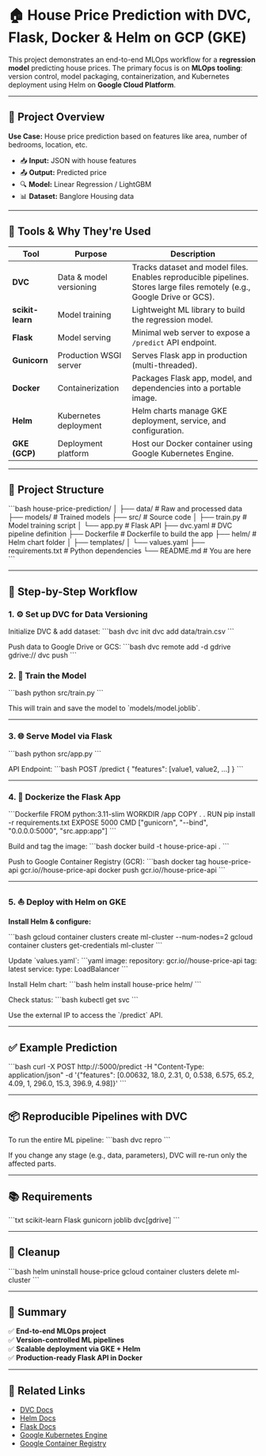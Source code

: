  # 🏠 House Price Prediction with DVC, Flask, Docker & Helm on GCP (GKE)

This project demonstrates an end-to-end MLOps workflow for a **regression model** predicting house prices. The primary focus is on **MLOps tooling**: version control, model packaging, containerization, and Kubernetes deployment using Helm on **Google Cloud Platform**.

---

## 🚀 Project Overview

**Use Case:** House price prediction based on features like area, number of bedrooms, location, etc.

- 📥 **Input:** JSON with house features  
- 📤 **Output:** Predicted price  
- 🔍 **Model:** Linear Regression / LightGBM  
- 📊 **Dataset:** Banglore Housing data  

---

## 🔧 Tools & Why They're Used

| Tool | Purpose | Description |
|------|---------|-------------|
| **DVC** | Data & model versioning | Tracks dataset and model files. Enables reproducible pipelines. Stores large files remotely (e.g., Google Drive or GCS). |
| **scikit-learn** | Model training | Lightweight ML library to build the regression model. |
| **Flask** | Model serving | Minimal web server to expose a `/predict` API endpoint. |
| **Gunicorn** | Production WSGI server | Serves Flask app in production (multi-threaded). |
| **Docker** | Containerization | Packages Flask app, model, and dependencies into a portable image. |
| **Helm** | Kubernetes deployment | Helm charts manage GKE deployment, service, and configuration. |
| **GKE (GCP)** | Deployment platform | Host our Docker container using Google Kubernetes Engine. |

---

## 📁 Project Structure

\`\`\`bash
house-price-prediction/
│
├── data/                     # Raw and processed data
├── models/                   # Trained models
├── src/                      # Source code
│   ├── train.py              # Model training script
│   └── app.py                # Flask API
├── dvc.yaml                  # DVC pipeline definition
├── Dockerfile                # Dockerfile to build the app
├── helm/                     # Helm chart folder
│   ├── templates/
│   └── values.yaml
├── requirements.txt          # Python dependencies
└── README.md                 # You are here
\`\`\`

---

## 🧪 Step-by-Step Workflow

### 1. ⚙️ Set up DVC for Data Versioning

Initialize DVC & add dataset:
\`\`\`bash
dvc init
dvc add data/train.csv
\`\`\`

Push data to Google Drive or GCS:
\`\`\`bash
dvc remote add -d gdrive gdrive://<folder-id>
dvc push
\`\`\`

### 2. 🤖 Train the Model

\`\`\`bash
python src/train.py
\`\`\`

This will train and save the model to \`models/model.joblib\`.

---

### 3. 🌐 Serve Model via Flask

\`\`\`bash
python src/app.py
\`\`\`

API Endpoint:
\`\`\`bash
POST /predict
{
  "features": [value1, value2, ...]
}
\`\`\`

---

### 4. 🐳 Dockerize the Flask App

\`\`\`Dockerfile
FROM python:3.11-slim
WORKDIR /app
COPY . .
RUN pip install -r requirements.txt
EXPOSE 5000
CMD ["gunicorn", "--bind", "0.0.0.0:5000", "src.app:app"]
\`\`\`

Build and tag the image:
\`\`\`bash
docker build -t house-price-api .
\`\`\`

Push to Google Container Registry (GCR):
\`\`\`bash
docker tag house-price-api gcr.io/<project-id>/house-price-api
docker push gcr.io/<project-id>/house-price-api
\`\`\`

---

### 5. ⛵ Deploy with Helm on GKE

**Install Helm & configure:**

\`\`\`bash
gcloud container clusters create ml-cluster --num-nodes=2
gcloud container clusters get-credentials ml-cluster
\`\`\`

Update \`values.yaml\`:
\`\`\`yaml
image:
  repository: gcr.io/<project-id>/house-price-api
  tag: latest
service:
  type: LoadBalancer
\`\`\`

Install Helm chart:
\`\`\`bash
helm install house-price helm/
\`\`\`

Check status:
\`\`\`bash
kubectl get svc
\`\`\`

Use the external IP to access the \`/predict\` API.

---

## ✅ Example Prediction

\`\`\`bash
curl -X POST http://<external-ip>:5000/predict     -H "Content-Type: application/json"     -d '{"features": [0.00632, 18.0, 2.31, 0, 0.538, 6.575, 65.2, 4.09, 1, 296.0, 15.3, 396.9, 4.98]}'
\`\`\`

---

## 📦 Reproducible Pipelines with DVC

To run the entire ML pipeline:
\`\`\`bash
dvc repro
\`\`\`

If you change any stage (e.g., data, parameters), DVC will re-run only the affected parts.

---

## 📚 Requirements

\`\`\`txt
scikit-learn
Flask
gunicorn
joblib
dvc[gdrive]
\`\`\`

---

## 🧹 Cleanup

\`\`\`bash
helm uninstall house-price
gcloud container clusters delete ml-cluster
\`\`\`

---

## 📌 Summary

✅ **End-to-end MLOps project**  
✅ **Version-controlled ML pipelines**  
✅ **Scalable deployment via GKE + Helm**  
✅ **Production-ready Flask API in Docker**

---

## 📎 Related Links

- [DVC Docs](https://dvc.org/doc)
- [Helm Docs](https://helm.sh/docs/)
- [Flask Docs](https://flask.palletsprojects.com/)
- [Google Kubernetes Engine](https://cloud.google.com/kubernetes-engine)
- [Google Container Registry](https://cloud.google.com/container-registry)